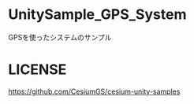 # UnitySample_GPS_System
GPSを使ったシステムのサンプル

# LICENSE
https://github.com/CesiumGS/cesium-unity-samples